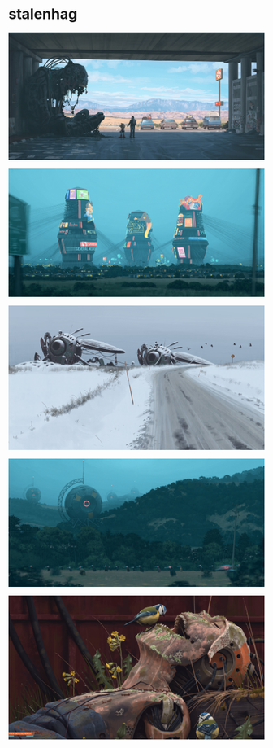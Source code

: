 # stalenhag

<a href="a_man_and_a_robot_standing_in_a_parking_lot.jpg"><img alt="a_man_and_a_robot_standing_in_a_parking_lot" src="a_man_and_a_robot_standing_in_a_parking_lot.jpg"></a>

<a href="a_group_of_tall_buildings_with_cartoon_characters_on_them.jpg"><img alt="a_group_of_tall_buildings_with_cartoon_characters_on_them" src="a_group_of_tall_buildings_with_cartoon_characters_on_them.jpg"></a>

<a href="a_snow_covered_road_with_two_large_machines.jpg"><img alt="a_snow_covered_road_with_two_large_machines" src="a_snow_covered_road_with_two_large_machines.jpg"></a>

<a href="a_group_of_people_walking_in_a_field_with_a_round_object_in_the_foreground.jpg"><img alt="a_group_of_people_walking_in_a_field_with_a_round_object_in_the_foreground" src="a_group_of_people_walking_in_a_field_with_a_round_object_in_the_foreground.jpg"></a>

<a href="a_bird_on_a_statue.jpg"><img alt="a_bird_on_a_statue" src="a_bird_on_a_statue.jpg"></a>

